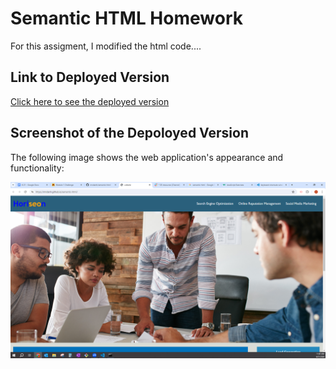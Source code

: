 # Semantic HTML Homework

For this assigment, I modified the html code....

## Link to Deployed Version
[Click here to see the deployed version](https://mndanh.github.io/semantic-html/)

## Screenshot of the Depoloyed Version

The following image shows the web application's appearance and functionality:

![Screenshot of the web page.](./assets/images/module-1-challenge-screenshot.png)